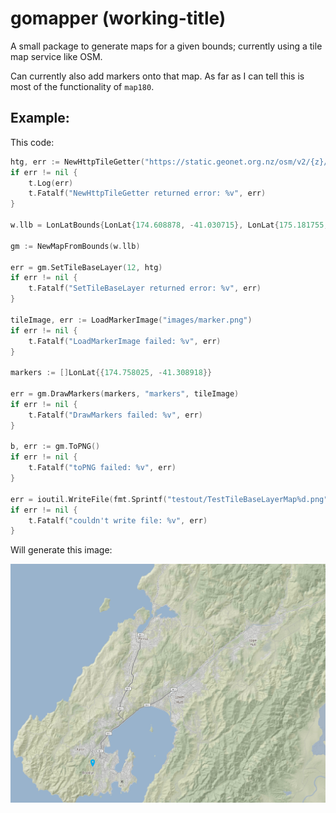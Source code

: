 # gomapper (working-title)

A small package to generate maps for a given bounds; currently using a tile map service like OSM.

Can currently also add markers onto that map. As far as I can tell this is most of the functionality of `map180`.

## Example:

This code:
```go
htg, err := NewHttpTileGetter("https://static.geonet.org.nz/osm/v2/{z}/{x}/{y}.png")
if err != nil {
	t.Log(err)
	t.Fatalf("NewHttpTileGetter returned error: %v", err)
}

w.llb = LonLatBounds{LonLat{174.608878, -41.030715}, LonLat{175.181755, -41.357773}},

gm := NewMapFromBounds(w.llb)

err = gm.SetTileBaseLayer(12, htg)
if err != nil {
	t.Fatalf("SetTileBaseLayer returned error: %v", err)
}

tileImage, err := LoadMarkerImage("images/marker.png")
if err != nil {
	t.Fatalf("LoadMarkerImage failed: %v", err)
}

markers := []LonLat{{174.758025, -41.308918}}

err = gm.DrawMarkers(markers, "markers", tileImage)
if err != nil {
	t.Fatalf("DrawMarkers failed: %v", err)
}

b, err := gm.ToPNG()
if err != nil {
	t.Fatalf("toPNG failed: %v", err)
}

err = ioutil.WriteFile(fmt.Sprintf("testout/TestTileBaseLayerMap%d.png", i), b, 0644)
if err != nil {
	t.Fatalf("couldn't write file: %v", err)
}
```

Will generate this image:

![example map](example1.png)